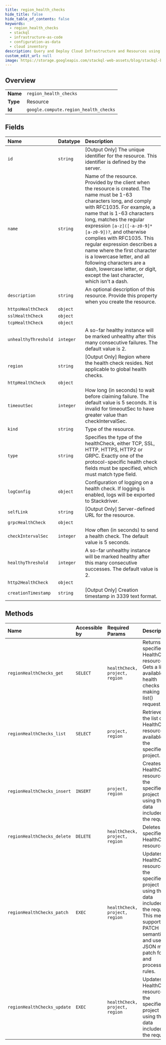 ```yaml
---
title: region_health_checks
hide_title: false
hide_table_of_contents: false
keywords:
  - region_health_checks
  - stackql
  - infrastructure-as-code
  - configuration-as-data
  - cloud inventory
description: Query and Deploy Cloud Infrastructure and Resources using SQL
custom_edit_url: null
image: https://storage.googleapis.com/stackql-web-assets/blog/stackql-blog-post-featured-image.png
---
```

  
    

## Overview
<table><tbody>
<tr><td><b>Name</b></td><td><code>region_health_checks</code></td></tr>
<tr><td><b>Type</b></td><td>Resource</td></tr>
<tr><td><b>Id</b></td><td><code>google.compute.region_health_checks</code></td></tr>
</tbody></table>

## Fields
| Name | Datatype | Description |
|:-----|:---------|:------------|
| `id` | `string` | [Output Only] The unique identifier for the resource. This identifier is defined by the server. |
| `name` | `string` | Name of the resource. Provided by the client when the resource is created. The name must be 1-63 characters long, and comply with RFC1035. For example, a name that is 1-63 characters long, matches the regular expression `[a-z]([-a-z0-9]*[a-z0-9])?`, and otherwise complies with RFC1035. This regular expression describes a name where the first character is a lowercase letter, and all following characters are a dash, lowercase letter, or digit, except the last character, which isn't a dash. |
| `description` | `string` | An optional description of this resource. Provide this property when you create the resource. |
| `httpsHealthCheck` | `object` |  |
| `sslHealthCheck` | `object` |  |
| `tcpHealthCheck` | `object` |  |
| `unhealthyThreshold` | `integer` | A so-far healthy instance will be marked unhealthy after this many consecutive failures. The default value is 2. |
| `region` | `string` | [Output Only] Region where the health check resides. Not applicable to global health checks. |
| `httpHealthCheck` | `object` |  |
| `timeoutSec` | `integer` | How long (in seconds) to wait before claiming failure. The default value is 5 seconds. It is invalid for timeoutSec to have greater value than checkIntervalSec. |
| `kind` | `string` | Type of the resource. |
| `type` | `string` | Specifies the type of the healthCheck, either TCP, SSL, HTTP, HTTPS, HTTP2 or GRPC. Exactly one of the protocol-specific health check fields must be specified, which must match type field. |
| `logConfig` | `object` | Configuration of logging on a health check. If logging is enabled, logs will be exported to Stackdriver. |
| `selfLink` | `string` | [Output Only] Server-defined URL for the resource. |
| `grpcHealthCheck` | `object` |  |
| `checkIntervalSec` | `integer` | How often (in seconds) to send a health check. The default value is 5 seconds. |
| `healthyThreshold` | `integer` | A so-far unhealthy instance will be marked healthy after this many consecutive successes. The default value is 2. |
| `http2HealthCheck` | `object` |  |
| `creationTimestamp` | `string` | [Output Only] Creation timestamp in 3339 text format. |
## Methods
| Name | Accessible by | Required Params | Description |
|:-----|:--------------|:----------------|:------------|
| `regionHealthChecks_get` | `SELECT` | `healthCheck, project, region` | Returns the specified HealthCheck resource. Gets a list of available health checks by making a list() request. |
| `regionHealthChecks_list` | `SELECT` | `project, region` | Retrieves the list of HealthCheck resources available to the specified project. |
| `regionHealthChecks_insert` | `INSERT` | `project, region` | Creates a HealthCheck resource in the specified project using the data included in the request. |
| `regionHealthChecks_delete` | `DELETE` | `healthCheck, project, region` | Deletes the specified HealthCheck resource. |
| `regionHealthChecks_patch` | `EXEC` | `healthCheck, project, region` | Updates a HealthCheck resource in the specified project using the data included in the request. This method supports PATCH semantics and uses the JSON merge patch format and processing rules. |
| `regionHealthChecks_update` | `EXEC` | `healthCheck, project, region` | Updates a HealthCheck resource in the specified project using the data included in the request. |
